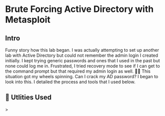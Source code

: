 <h1>Brute Forcing Active Directory with Metasploit</h1>

<h2>Intro</h2>
Funny story how this lab began. I was actually attempting to set up another lab with Active Directory but could not remember the admin login I created initially. I kept trying generic passwords and ones that I used in the past but none could log me in. Frustrated, I tried recovery mode to see if I can get to the command prompt but that required my admin login as well. 🤦‍♂️
This situation got my wheels spinning. Can I crack my AD password? I began to look into this. I detailed the process and tools that I used below.

<h2>🔩 Utlities Used</h2>>
